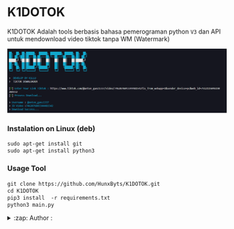# K1DOTOK
K1DOTOK Adalah tools berbasis bahasa pemerograman python ``V3`` dan API untuk mendownload video tiktok tanpa WM (Watermark) 

<img src="https://github.com/HunxByts/K1DOTOK/blob/main/k1dotok.png"/>

### Instalation on Linux (deb)
```
sudo apt-get install git
sudo apt-get install python3
```

### Usage Tool
```
git clone https://github.com/HunxByts/K1DOTOK.git
cd K1DOTOK
pip3 install  -r requirements.txt
python3 main.py
```

<details>
<summary>:zap: Author :</summary>
- <strong><a href="https://github.com/HunxByts">HunxByts</a></strong>
</details>


